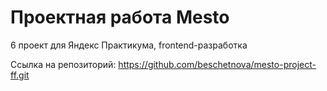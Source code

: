 # Проектная работа Mesto

6 проект для Яндекс Практикума, frontend-разработка

Ссылка на репозиторий: https://github.com/beschetnova/mesto-project-ff.git
